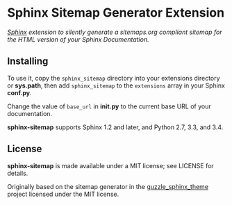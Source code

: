 # Sphinx Sitemap Generator Extension

*[Sphinx](http://sphinx-doc.org/) extension to silently generate a sitemaps.org compliant sitemap for the HTML version of your Sphinx Documentation.*

## Installing

To use it, copy the `sphinx_sitemap` directory into your extensions directory or **sys.path**, then add `sphinx_sitemap` to the `extensions` array in your Sphinx **conf.py**.

Change the value of `base_url` in **__init__.py** to the current base URL of your documentation.

**sphinx-sitemap** supports Sphinx 1.2 and later, and Python 2.7, 3.3, and 3.4.

## License

**sphinx-sitemap** is made available under a MIT license; see LICENSE for details.

Originally based on the sitemap generator in the [guzzle_sphinx_theme](https://github.com/guzzle/guzzle_sphinx_theme) project licensed under the MIT license.
